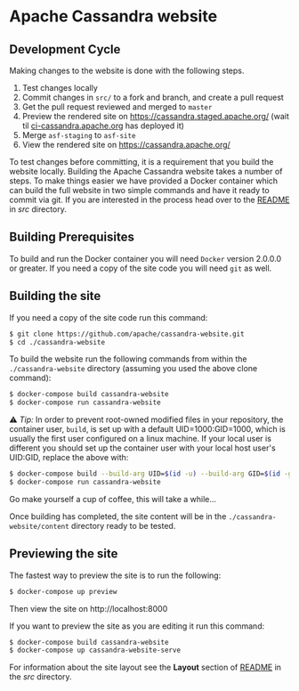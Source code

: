 Apache Cassandra website
========================

Development Cycle
-----------------

Making changes to the website is done with the following steps.

1. Test changes locally
2. Commit changes in `src/` to a fork and branch, and create a pull request
3. Get the pull request reviewed and merged to `master`
4. Preview the rendered site on https://cassandra.staged.apache.org/ (wait til [ci-cassandra.apache.org](https://ci-cassandra.apache.org/job/cassandra-website/) has deployed it)
5. Merge `asf-staging` to `asf-site`
6. View the rendered site on https://cassandra.apache.org/


To test changes before committing, it is a requirement that you build the website locally. Building the Apache Cassandra website takes a number of steps. To make things easier we have provided a Docker container which can build the full website in two simple commands and have it ready to commit via git. If you are interested in the process head over to the [README](./src/README) in _src_ directory.

Building Prerequisites
----------------------

To build and run the Docker container you will need `Docker` version 2.0.0.0 or greater. If you need a copy of the site code you will need `git` as well.


Building the site
-----------------

If you need a copy of the site code run this command:

```bash
$ git clone https://github.com/apache/cassandra-website.git
$ cd ./cassandra-website

```

To build the website run the following commands from within the `./cassandra-website` directory (assuming you used the above clone command):

```bash
$ docker-compose build cassandra-website
$ docker-compose run cassandra-website
```

:warning: *Tip:* In order to prevent root-owned modified files in your repository, the container user, `build`, is set up with a default UID=1000:GID=1000, which is usually the first user configured on a linux machine. If your local user is different you should set up the container user with your local host user's UID:GID, replace the above with:

```bash
$ docker-compose build --build-arg UID=$(id -u) --build-arg GID=$(id -g) cassandra-website
$ docker-compose run cassandra-website
```

Go make yourself a cup of coffee, this will take a while...

Once building has completed, the site content will be in the `./cassandra-website/content` directory ready to be tested.


Previewing the site
-------------------

The fastest way to preview the site is to run the following:

```bash
$ docker-compose up preview
```

Then view the site on http://localhost:8000

If you want to preview the site as you are editing it run this command:

```bash
$ docker-compose build cassandra-website
$ docker-compose up cassandra-website-serve
```

For information about the site layout see the **Layout** section of [README](src/README#layout) in the _src_ directory.
